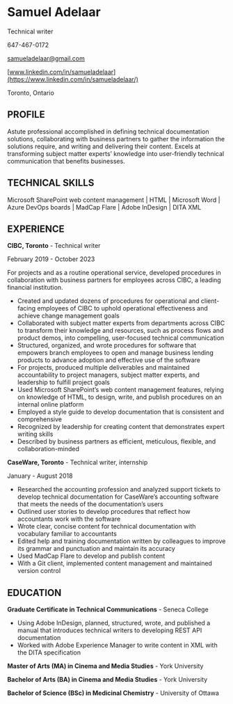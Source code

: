 
# Samuel Adelaar

Technical writer

647-467-0172

samueladelaar@gmail.com

[www.linkedin.com/in/samueladelaar](https://www.linkedin.com/in/samueladelaar/)

Toronto, Ontario

## PROFILE

Astute professional accomplished in defining technical documentation solutions, collaborating with business partners to gather the information the solutions require, and writing and delivering their content. Excels at transforming subject matter experts’ knowledge into user-friendly technical communication that benefits businesses.

## TECHNICAL SKILLS

Microsoft SharePoint web content management \| HTML \| Microsoft Word \| Azure DevOps boards \| MadCap Flare \| Adobe InDesign \| DITA XML

## EXPERIENCE

**CIBC, Toronto** - Technical writer

February 2019 - October 2023

For projects and as a routine operational service, developed procedures in collaboration with business partners for employees across CIBC, a leading financial institution.

- Created and updated dozens of procedures for operational and client-facing employees of CIBC to uphold operational effectiveness and achieve change management goals
- Collaborated with subject matter experts from departments across CIBC to transform their knowledge and resources, such as process flows and product demos, into compelling, user-focused technical communication
- Structured, organized, and wrote procedures for software that empowers branch employees to open and manage business lending products to advance adoption and effective use of the software 
- For projects, produced multiple deliverables and maintained accountability to project managers, subject matter experts, and leadership to fulfill project goals
- Used Microsoft SharePoint’s web content management features, relying on knowledge of HTML, to design, write, and publish procedures on an internal online platform
- Employed a style guide to develop documentation that is consistent and comprehensive
- Recognized by leadership for creating content that demonstrates expert writing skills
- Described by business partners as efficient, meticulous, flexible, and collaboration-minded


**CaseWare, Toronto** - Technical writer, internship

January - August 2018

- Researched the accounting profession and analyzed support tickets to develop technical documentation for CaseWare’s accounting software that meets the needs of the documentation’s users
- Outlined user stories to develop procedures that reflect how accountants work with the software
- Wrote clear, concise content for technical documentation with vocabulary familiar to accountants
- Edited help and training documentation written by colleagues to improve its grammar and punctuation and maintain its accuracy
- Used MadCap Flare to develop and publish content
- With a Git client, implemented content management and maintained version control

## EDUCATION

**Graduate Certificate in Technical Communications** - Seneca College

- Using Adobe InDesign, planned, structured, wrote, and published a manual that introduces technical writers to developing REST API documentation
- Worked with Adobe Experience Manager to write content in XML with the DITA specification

**Master of Arts (MA) in Cinema and Media Studies** - York University

**Bachelor of Arts (BA) in Cinema and Media Studies** - York University

**Bachelor of Science (BSc) in Medicinal Chemistry** - University of Ottawa